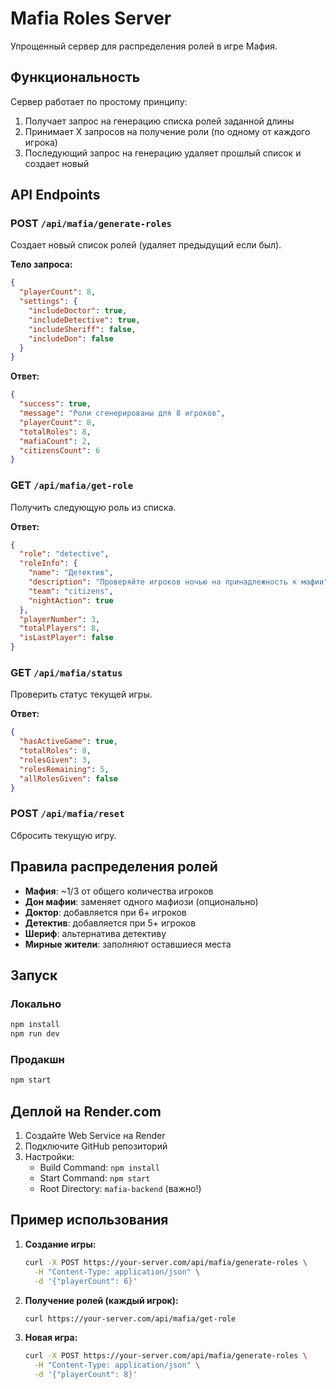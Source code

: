 # Mafia Roles Server

Упрощенный сервер для распределения ролей в игре Мафия.

## Функциональность

Сервер работает по простому принципу:
1. Получает запрос на генерацию списка ролей заданной длины
2. Принимает X запросов на получение роли (по одному от каждого игрока)
3. Последующий запрос на генерацию удаляет прошлый список и создает новый

## API Endpoints

### POST `/api/mafia/generate-roles`
Создает новый список ролей (удаляет предыдущий если был).

**Тело запроса:**
```json
{
  "playerCount": 8,
  "settings": {
    "includeDoctor": true,
    "includeDetective": true,
    "includeSheriff": false,
    "includeDon": false
  }
}
```

**Ответ:**
```json
{
  "success": true,
  "message": "Роли сгенерированы для 8 игроков",
  "playerCount": 8,
  "totalRoles": 8,
  "mafiaCount": 2,
  "citizensCount": 6
}
```

### GET `/api/mafia/get-role`
Получить следующую роль из списка.

**Ответ:**
```json
{
  "role": "detective",
  "roleInfo": {
    "name": "Детектив",
    "description": "Проверяйте игроков ночью на принадлежность к мафии",
    "team": "citizens",
    "nightAction": true
  },
  "playerNumber": 3,
  "totalPlayers": 8,
  "isLastPlayer": false
}
```

### GET `/api/mafia/status`
Проверить статус текущей игры.

**Ответ:**
```json
{
  "hasActiveGame": true,
  "totalRoles": 8,
  "rolesGiven": 3,
  "rolesRemaining": 5,
  "allRolesGiven": false
}
```

### POST `/api/mafia/reset`
Сбросить текущую игру.

## Правила распределения ролей

- **Мафия**: ~1/3 от общего количества игроков
- **Дон мафии**: заменяет одного мафиози (опционально)
- **Доктор**: добавляется при 6+ игроков
- **Детектив**: добавляется при 5+ игроков
- **Шериф**: альтернатива детективу
- **Мирные жители**: заполняют оставшиеся места

## Запуск

### Локально
```bash
npm install
npm run dev
```

### Продакшн
```bash
npm start
```

## Деплой на Render.com

1. Создайте Web Service на Render
2. Подключите GitHub репозиторий
3. Настройки:
   - Build Command: `npm install`
   - Start Command: `npm start`
   - Root Directory: `mafia-backend` (важно!)

## Пример использования

1. **Создание игры:**
   ```bash
   curl -X POST https://your-server.com/api/mafia/generate-roles \
     -H "Content-Type: application/json" \
     -d '{"playerCount": 6}'
   ```

2. **Получение ролей (каждый игрок):**
   ```bash
   curl https://your-server.com/api/mafia/get-role
   ```

3. **Новая игра:**
   ```bash
   curl -X POST https://your-server.com/api/mafia/generate-roles \
     -H "Content-Type: application/json" \
     -d '{"playerCount": 8}'
   ```